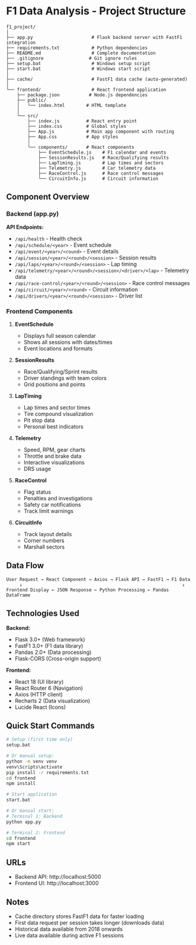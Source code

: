 # F1 Data Analysis - Project Structure

```
f1_project/
│
├── app.py                      # Flask backend server with FastF1 integration
├── requirements.txt            # Python dependencies
├── README.md                   # Complete documentation
├── .gitignore                 # Git ignore rules
├── setup.bat                   # Windows setup script
├── start.bat                   # Windows start script
│
├── cache/                      # FastF1 data cache (auto-generated)
│
└── frontend/                   # React frontend application
    ├── package.json           # Node.js dependencies
    ├── public/
    │   └── index.html        # HTML template
    │
    └── src/
        ├── index.js          # React entry point
        ├── index.css         # Global styles
        ├── App.js            # Main app component with routing
        ├── App.css           # App styles
        │
        └── components/       # React components
            ├── EventSchedule.js    # F1 calendar and events
            ├── SessionResults.js   # Race/Qualifying results
            ├── LapTiming.js        # Lap times and sectors
            ├── Telemetry.js        # Car telemetry data
            ├── RaceControl.js      # Race control messages
            └── CircuitInfo.js      # Circuit information
```

## Component Overview

### Backend (app.py)

**API Endpoints:**
- `/api/health` - Health check
- `/api/schedule/<year>` - Event schedule
- `/api/event/<year>/<round>` - Event details
- `/api/session/<year>/<round>/<session>` - Session results
- `/api/laps/<year>/<round>/<session>` - Lap timing
- `/api/telemetry/<year>/<round>/<session>/<driver>/<lap>` - Telemetry data
- `/api/race-control/<year>/<round>/<session>` - Race control messages
- `/api/circuit/<year>/<round>` - Circuit information
- `/api/drivers/<year>/<round>/<session>` - Driver list

### Frontend Components

1. **EventSchedule**
   - Displays full season calendar
   - Shows all sessions with dates/times
   - Event locations and formats

2. **SessionResults**
   - Race/Qualifying/Sprint results
   - Driver standings with team colors
   - Grid positions and points

3. **LapTiming**
   - Lap times and sector times
   - Tire compound visualization
   - Pit stop data
   - Personal best indicators

4. **Telemetry**
   - Speed, RPM, gear charts
   - Throttle and brake data
   - Interactive visualizations
   - DRS usage

5. **RaceControl**
   - Flag status
   - Penalties and investigations
   - Safety car notifications
   - Track limit warnings

6. **CircuitInfo**
   - Track layout details
   - Corner numbers
   - Marshall sectors

## Data Flow

```
User Request → React Component → Axios → Flask API → FastF1 → F1 Data
     ↓                                                            ↓
Frontend Display ← JSON Response ← Python Processing ← Pandas DataFrame
```

## Technologies Used

**Backend:**
- Flask 3.0+ (Web framework)
- FastF1 3.0+ (F1 data library)
- Pandas 2.0+ (Data processing)
- Flask-CORS (Cross-origin support)

**Frontend:**
- React 18 (UI library)
- React Router 6 (Navigation)
- Axios (HTTP client)
- Recharts 2 (Data visualization)
- Lucide React (Icons)

## Quick Start Commands

```bash
# Setup (first time only)
setup.bat

# Or manual setup:
python -m venv venv
venv\Scripts\activate
pip install -r requirements.txt
cd frontend
npm install

# Start application
start.bat

# Or manual start:
# Terminal 1: Backend
python app.py

# Terminal 2: Frontend
cd frontend
npm start
```

## URLs

- Backend API: http://localhost:5000
- Frontend UI: http://localhost:3000

## Notes

- Cache directory stores FastF1 data for faster loading
- First data request per session takes longer (downloads data)
- Historical data available from 2018 onwards
- Live data available during active F1 sessions
